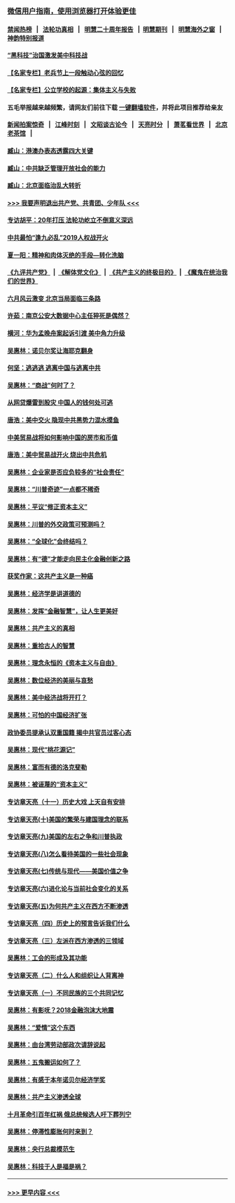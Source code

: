 ### [微信用户指南，使用浏览器打开体验更佳](https://github.com/gfw-breaker/banned-news1/blob/master/indexes/wechat-guide.md?t=0)
#### [禁闻热榜](热点新闻.md?t=0)  &nbsp;&nbsp;|&nbsp;&nbsp; [法轮功真相](https://github.com/gfw-breaker/truth/blob/master/README.md?t=0) &nbsp;&nbsp;|&nbsp;&nbsp; [明慧二十周年报告](https://github.com/gfw-breaker/mh-reports/blob/master/README.md?t=0) &nbsp;&nbsp;|&nbsp;&nbsp;[明慧期刊](https://github.com/gfw-breaker/mh-qikan) &nbsp;&nbsp;|&nbsp;&nbsp; [明慧海外之窗](https://github.com/gfw-breaker/mh-news/blob/master/README.md?t=0) &nbsp;&nbsp;|&nbsp;&nbsp; [神韵特别报道](https://github.com/gfw-breaker/mh-news/blob/master/shenyun.md?t=0)
#### [“黑科技”治国激发美中科技战](../pages/nsc423/n11638056.md?t=02042055) 
#### [【名家专栏】老兵节上一段触动心弦的回忆](../pages/nsc423/n11646016.md?t=02042055) 
#### [【名家专栏】公立学校的起源：集体主义与失败](../pages/nsc423/n11601833.md?t=02042055) 
#### 五毛举报越来越频繁，请网友们前往下载 [一键翻墙软件](https://github.com/gfw-breaker/ssr-accounts)，并将此项目推荐给亲友
#### [新闻拍案惊奇](https://github.com/gfw-breaker/banned-news1/blob/master/pages/link4.md) &nbsp;&nbsp;|&nbsp;&nbsp; [江峰时刻](https://github.com/gfw-breaker/banned-news1/blob/master/pages/link4.md) &nbsp;&nbsp;|&nbsp;&nbsp; [文昭谈古论今](https://github.com/gfw-breaker/banned-news1/blob/master/pages/link4.md) &nbsp;&nbsp;|&nbsp;&nbsp; [天亮时分](https://github.com/gfw-breaker/banned-news1/blob/master/pages/link4.md) &nbsp;&nbsp;|&nbsp;&nbsp; [萧茗看世界](https://github.com/gfw-breaker/banned-news1/blob/master/pages/link4.md) &nbsp;&nbsp;|&nbsp;&nbsp; [北京老茶馆](https://github.com/gfw-breaker/banned-news1/blob/master/pages/link4.md) &nbsp;&nbsp;|&nbsp;&nbsp; 
#### [臧山：港澳办表态透露四大关键](../pages/nsc423/n11421628.md?t=02042055) 
#### [臧山：中共缺乏管理开放社会的能力](../pages/nsc423/n11407457.md?t=02042055) 
#### [臧山：北京面临治乱大转折](../pages/nsc423/n11406895.md?t=02042055) 
#### [>>> 我要声明退出共产党、共青团、少年队 <<<](https://github.com/begood0513/goodnews/blob/master/quit/letter.md) 
#### [专访胡平：20年打压 法轮功屹立不倒意义深远](../pages/nsc423/n11398800.md?t=02042055) 
#### [中共最怕“逢九必乱”2019人权战开火](../pages/nsc423/n11385248.md?t=02042055) 
#### [夏一阳：精神和肉体灭绝的手段—转化洗脑](../pages/nsc423/n11368250.md?t=02042055) 
#### [《九评共产党》](https://github.com/begood0513/9ping.md/blob/master/README.md) &nbsp;|&nbsp; [《解体党文化》](../../../../jtdwh.md/blob/master/README.md)  &nbsp;|&nbsp; [《共产主义的终极目的》](../../../../gczydzjmd.md/blob/master/README.md) &nbsp;|&nbsp; [《魔鬼在统治我们的世界》](../../../../mgztzwmdsj.md/blob/master/README.md) 
#### [六月风云激变 北京当局面临三条路](../pages/nsc423/n11313668.md?t=02042055) 
#### [许茹：南京公安大数据中心主任猝死是偶然？](../pages/nsc423/n11064744.md?t=02042055) 
#### [横河：华为孟晚舟案起诉引渡 美中角力升级](../pages/nsc423/n11027230.md?t=02042055) 
#### [吴惠林：诺贝尔奖让海耶克翻身](../pages/nsc423/n10890049.md?t=02042055) 
#### [何坚：逃逃逃 逃离中国与逃离中共](../pages/nsc423/n10592891.md?t=02042055) 
#### [吴惠林：“商战”何时了？](../pages/nsc423/n10573558.md?t=02042055) 
#### [从网贷爆雷到股灾 中国人的钱何处可逃](../pages/nsc423/n10572800.md?t=02042055) 
#### [唐浩：美中交火 隐现中共黑势力混水摸鱼](../pages/nsc423/n10544040.md?t=02042055) 
#### [中美贸易战将如何影响中国的房市和币值](../pages/nsc423/n10543697.md?t=02042055) 
#### [唐浩：美中贸易战开火 烧出中共危机](../pages/nsc423/n10540126.md?t=02042055) 
#### [吴惠林：企业家是否应负较多的“社会责任”](../pages/nsc423/n10535022.md?t=02042055) 
#### [吴惠林：“川普奇迹”一点都不稀奇](../pages/nsc423/n10512808.md?t=02042055) 
#### [吴惠林：平议“修正资本主义”](../pages/nsc423/n10495724.md?t=02042055) 
#### [吴惠林：川普的外交政策可预测吗？](../pages/nsc423/n10462387.md?t=02042055) 
#### [吴惠林：“全球化”会终结吗？](../pages/nsc423/n10452838.md?t=02042055) 
#### [吴惠林：有“德”才能走向民主化金融创新之路](../pages/nsc423/n10432292.md?t=02042055) 
#### [获奖作家：这共产主义是一种癌](../pages/nsc423/n10431541.md?t=02042055) 
#### [吴惠林：经济学是讲道德的](../pages/nsc423/n10398014.md?t=02042055) 
#### [吴惠林：发挥“金融智慧”，让人生更美好](../pages/nsc423/n10375019.md?t=02042055) 
#### [吴惠林：共产主义的真相](../pages/nsc423/n10351394.md?t=02042055) 
#### [吴惠林：重拾古人的智慧](../pages/nsc423/n10337691.md?t=02042055) 
#### [吴惠林：理念永恒的《资本主义与自由》](../pages/nsc423/n10316274.md?t=02042055) 
#### [吴惠林：数位经济的美丽与哀愁](../pages/nsc423/n10292946.md?t=02042055) 
#### [吴惠林：美中经济战将开打？](../pages/nsc423/n10258825.md?t=02042055) 
#### [吴惠林：可怕的中国经济扩张](../pages/nsc423/n10219147.md?t=02042055) 
#### [政协委员提承认双重国籍 揭中共官员过客心态](../pages/nsc423/n10208809.md?t=02042055) 
#### [吴惠林：现代“桃花源记”](../pages/nsc423/n10185234.md?t=02042055) 
#### [吴惠林：富而有德的洛克斐勒](../pages/nsc423/n10142264.md?t=02042055) 
#### [吴惠林：被诬蔑的“资本主义”](../pages/nsc423/n10124816.md?t=02042055) 
#### [专访章天亮（十一）历史大戏 上天自有安排](../pages/nsc423/n10094905.md?t=02042055) 
#### [专访章天亮(十)美国的繁荣与建国理念的联系](../pages/nsc423/n10094899.md?t=02042055) 
#### [专访章天亮(九)美国的左右之争和川普执政](../pages/nsc423/n10094889.md?t=02042055) 
#### [专访章天亮(八)怎么看待美国的一些社会现象](../pages/nsc423/n10094857.md?t=02042055) 
#### [专访章天亮(七)传统与现代——美国价值之争](../pages/nsc423/n10093140.md?t=02042055) 
#### [专访章天亮(六)进化论与当前社会变化的关系](../pages/nsc423/n10092036.md?t=02042055) 
#### [专访章天亮(五)为何共产主义在西方不断渗透](../pages/nsc423/n10083620.md?t=02042055) 
#### [专访章天亮（四）历史上的预言告诉我们什么](../pages/nsc423/n10083606.md?t=02042055) 
#### [专访章天亮（三）左派在西方渗透的三领域](../pages/nsc423/n10081115.md?t=02042055) 
#### [吴惠林：工会的形成及其功能](../pages/nsc423/n10080633.md?t=02042055) 
#### [专访章天亮（二）什么人和组织让人背离神](../pages/nsc423/n10076637.md?t=02042055) 
#### [专访章天亮（一）不同民族的三个共同记忆](../pages/nsc423/n10074188.md?t=02042055) 
#### [吴惠林：有影呒？2018金融泡沫大地震](../pages/nsc423/n10040534.md?t=02042055) 
#### [吴惠林：“爱情”这个东西](../pages/nsc423/n10019423.md?t=02042055) 
#### [吴惠林：由台湾劳动部政次请辞说起](../pages/nsc423/n9979679.md?t=02042055) 
#### [吴惠林：五鬼搬运如何了？](../pages/nsc423/n9925338.md?t=02042055) 
#### [吴惠林：有感于本年诺贝尔经济学奖](../pages/nsc423/n9871883.md?t=02042055) 
#### [吴惠林：共产主义渗透全球](../pages/nsc423/n9812748.md?t=02042055) 
#### [十月革命引百年红祸 俄总统候选人吁下葬列宁](../pages/nsc423/n9810182.md?t=02042055) 
#### [吴惠林：停滞性膨胀何时来到？](../pages/nsc423/n9764136.md?t=02042055) 
#### [吴惠林：央行总裁模范生](../pages/nsc423/n9728134.md?t=02042055) 
#### [吴惠林：科技于人是福是祸？](../pages/nsc423/n9672982.md?t=02042055) 

----
#### [ >>> 更早内容 <<< ](../indexes/nsc423-earlier.md)
